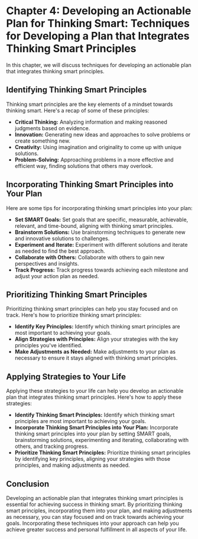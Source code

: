 Chapter 4: Developing an Actionable Plan for Thinking Smart: Techniques for Developing a Plan that Integrates Thinking Smart Principles
=======================================================================================================================================

In this chapter, we will discuss techniques for developing an actionable plan that integrates thinking smart principles.

Identifying Thinking Smart Principles
-------------------------------------

Thinking smart principles are the key elements of a mindset towards thinking smart. Here's a recap of some of these principles:

* **Critical Thinking:** Analyzing information and making reasoned judgments based on evidence.
* **Innovation:** Generating new ideas and approaches to solve problems or create something new.
* **Creativity:** Using imagination and originality to come up with unique solutions.
* **Problem-Solving:** Approaching problems in a more effective and efficient way, finding solutions that others may overlook.

Incorporating Thinking Smart Principles into Your Plan
------------------------------------------------------

Here are some tips for incorporating thinking smart principles into your plan:

* **Set SMART Goals:** Set goals that are specific, measurable, achievable, relevant, and time-bound, aligning with thinking smart principles.
* **Brainstorm Solutions:** Use brainstorming techniques to generate new and innovative solutions to challenges.
* **Experiment and Iterate:** Experiment with different solutions and iterate as needed to find the best approach.
* **Collaborate with Others:** Collaborate with others to gain new perspectives and insights.
* **Track Progress:** Track progress towards achieving each milestone and adjust your action plan as needed.

Prioritizing Thinking Smart Principles
--------------------------------------

Prioritizing thinking smart principles can help you stay focused and on track. Here's how to prioritize thinking smart principles:

* **Identify Key Principles:** Identify which thinking smart principles are most important to achieving your goals.
* **Align Strategies with Principles:** Align your strategies with the key principles you've identified.
* **Make Adjustments as Needed:** Make adjustments to your plan as necessary to ensure it stays aligned with thinking smart principles.

Applying Strategies to Your Life
--------------------------------

Applying these strategies to your life can help you develop an actionable plan that integrates thinking smart principles. Here's how to apply these strategies:

* **Identify Thinking Smart Principles:** Identify which thinking smart principles are most important to achieving your goals.
* **Incorporate Thinking Smart Principles into Your Plan:** Incorporate thinking smart principles into your plan by setting SMART goals, brainstorming solutions, experimenting and iterating, collaborating with others, and tracking progress.
* **Prioritize Thinking Smart Principles:** Prioritize thinking smart principles by identifying key principles, aligning your strategies with those principles, and making adjustments as needed.

Conclusion
----------

Developing an actionable plan that integrates thinking smart principles is essential for achieving success in thinking smart. By prioritizing thinking smart principles, incorporating them into your plan, and making adjustments as necessary, you can stay focused and on track towards achieving your goals. Incorporating these techniques into your approach can help you achieve greater success and personal fulfillment in all aspects of your life.
